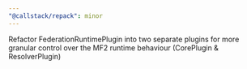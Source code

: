 ```yaml
---
"@callstack/repack": minor
---
```


Refactor FederationRuntimePlugin into two separate plugins for more granular control over the MF2 runtime behaviour (CorePlugin & ResolverPlugin)
